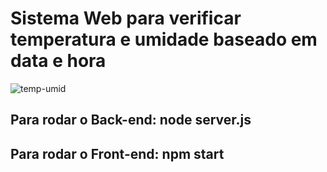 # Sistema Web para verificar temperatura e umidade baseado em data e hora
![temp-umid](https://github.com/user-attachments/assets/f669450b-cd51-4d90-96d0-315fc4d5ea9d)

## Para rodar o Back-end: node server.js
## Para rodar o Front-end: npm start
